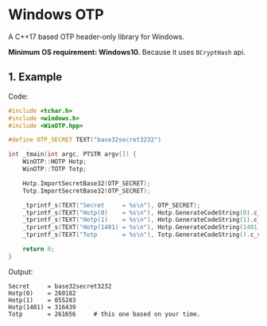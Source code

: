 # Windows OTP

A C++17 based OTP header-only library for Windows.

__Minimum OS requirement: Windows10.__ Because it uses `BCryptHash` api.

## 1. Example

Code:

```cpp
#include <tchar.h>
#include <windows.h>
#include <WinOTP.hpp>

#define OTP_SECRET TEXT("base32secret3232")

int _tmain(int argc, PTSTR argv[]) {
    WinOTP::HOTP Hotp;
    WinOTP::TOTP Totp;

    Hotp.ImportSecretBase32(OTP_SECRET);
    Totp.ImportSecretBase32(OTP_SECRET);

    _tprintf_s(TEXT("Secret     = %s\n"), OTP_SECRET);
    _tprintf_s(TEXT("Hotp(0)    = %s\n"), Hotp.GenerateCodeString(0).c_str());
    _tprintf_s(TEXT("Hotp(1)    = %s\n"), Hotp.GenerateCodeString(1).c_str());
    _tprintf_s(TEXT("Hotp(1401) = %s\n"), Hotp.GenerateCodeString(1401).c_str());
    _tprintf_s(TEXT("Totp       = %s\n"), Totp.GenerateCodeString().c_str());

    return 0;
}
```

Output:

```
Secret     = base32secret3232
Hotp(0)    = 260182
Hotp(1)    = 055283
Hotp(1401) = 316439
Totp       = 261656     # this one based on your time.
```
